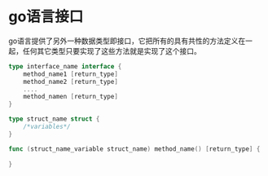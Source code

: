 # go语言接口

go语言提供了另外一种数据类型即接口，它把所有的具有共性的方法定义在一起，任何其它类型只要实现了这些方法就是实现了这个接口。

```go
type interface_name interface {
    method_name1 [return_type]
    method_name2 [return_type]
    ....
    method_namen [return_type]
}

type struct_name struct {
    /*variables*/
}

func (struct_name_variable struct_name) method_name() [return_type] {
    
}
```